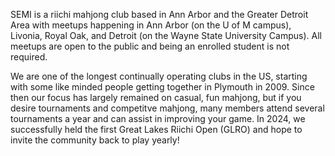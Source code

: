 SEMI is a riichi mahjong club based in Ann Arbor and the Greater Detroit Area with meetups happening in Ann Arbor (on the U of M campus), 
Livonia, Royal Oak, and Detroit (on the Wayne State University Campus). All meetups are open to the public and being an enrolled student is not required.

We are one of the longest continually operating clubs in the US, starting with some like minded people getting together in Plymouth in 2009.
Since then our focus has largely remained on casual, fun mahjong, but if you desire tournaments and competitve mahjong, many members attend several tournaments
a year and can assist in improving your game. In 2024, we successfully held the first Great Lakes Riichi Open (GLRO) and hope to invite the community back to play yearly!
